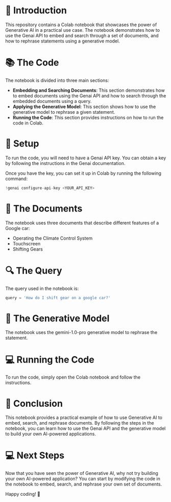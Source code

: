 🤖 Introduction
===============

This repository contains a Colab notebook that showcases the power of Generative AI in a practical use case. The notebook demonstrates how to use the Genai API to embed and search through a set of documents, and how to rephrase statements using a generative model.

📚 The Code
==========

The notebook is divided into three main sections:

- **Embedding and Searching Documents**: This section demonstrates how to embed documents using the Genai API and how to search through the embedded documents using a query.
- **Applying the Generative Model**: This section shows how to use the generative model to rephrase a given statement.
- **Running the Code**: This section provides instructions on how to run the code in Colab.

🔧 Setup
=======

To run the code, you will need to have a Genai API key. You can obtain a key by following the instructions in the Genai documentation.

Once you have the key, you can set it up in Colab by running the following command:
```python
!genai configure-api-key <YOUR_API_KEY>
```
📝 The Documents
===============

The notebook uses three documents that describe different features of a Google car:

- Operating the Climate Control System
- Touchscreen
- Shifting Gears

🔍 The Query
==========

The query used in the notebook is:
```python
query = 'How do I shift gear on a google car?'
```
🤖 The Generative Model
======================
The notebook uses the gemini-1.0-pro generative model to rephrase the statement.

💻 Running the Code
==================
To run the code, simply open the Colab notebook and follow the instructions.

📝 Conclusion
============
This notebook provides a practical example of how to use Generative AI to embed, search, and rephrase documents. By following the steps in the notebook, you can learn how to use the Genai API and the generative model to build your own AI-powered applications.

💻 Next Steps
=============
Now that you have seen the power of Generative AI, why not try building your own AI-powered application? You can start by modifying the code in the notebook to embed, search, and rephrase your own set of documents.

Happy coding! 🚀
